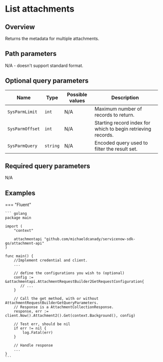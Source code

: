# List attachments

## Overview

Returns the metadata for multiple attachments.

## Path parameters

N/A - doesn't support standard format.

## Optional query parameters

| Name            | Type     | Possible values | Description                                                  |
|-----------------|----------|-----------------|--------------------------------------------------------------|
| `SysParmLimit`  | `int`    | N/A             | Maximum number of records to return.                         |
| `SysParmOffset` | `int`    | N/A             | Starting record index for which to begin retrieving records. |
| `SysParmQuery`  | `string` | N/A             | Encoded query used to filter the result set.                 |

## Required query parameters

N/A

## Examples

=== "Fluent"

    ``` golang
    package main

    import (
        "context"

        attachmentapi "github.com/michaeldcanady/servicenow-sdk-go/attachment-api"
    )

    func main() {
        //Implement credential and client.
        ...
    
        // define the configurations you wish to (optional)
        config := &attachmentapi.AttachmentRequestBuilder2GetRequestConfiguration{
           // ...
        }

        // Call the get method, with or without AttachmentRequestBuilderGetQueryParameters.
        // Response is a AttachmentCollectionResponse.
        response, err := client.Now().Attachment2().Get(context.Background(), config)

        // Test err, should be nil
        if err != nil {
            log.Fatal(err)
        }

        // Handle response
        ...
    }
    ```
